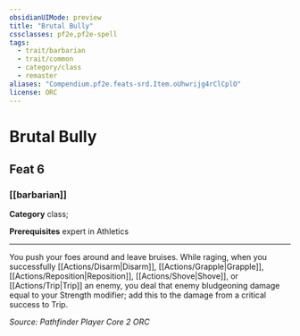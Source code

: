 ```yaml
---
obsidianUIMode: preview
title: "Brutal Bully"
cssclasses: pf2e,pf2e-spell
tags:
  - trait/barbarian
  - trait/common
  - category/class
  - remaster
aliases: "Compendium.pf2e.feats-srd.Item.oUhwrijg4rClCplO"
license: ORC
---
```

# Brutal Bully
## Feat 6
### [[barbarian]]

**Category** class; 



**Prerequisites** expert in Athletics
* * *
You push your foes around and leave bruises. While raging, when you successfully [[Actions/Disarm|Disarm]], [[Actions/Grapple|Grapple]], [[Actions/Reposition|Reposition]], [[Actions/Shove|Shove]], or [[Actions/Trip|Trip]] an enemy, you deal that enemy bludgeoning damage equal to your Strength modifier; add this to the damage from a critical success to Trip.

*Source: Pathfinder Player Core 2*
*ORC*